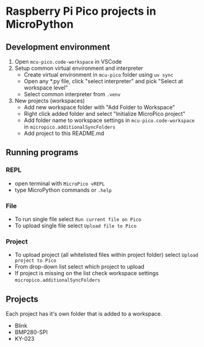 # Raspberry Pi Pico projects in MicroPython

## Development environment
1. Open `mcu-pico.code-workspace` in VSCode
2. Setup common virtual environment and interpreter
    - Create virtual environment in `mcu-pico` folder using `uv sync`
    - Open any *.py file, click "select interpreter" and pick "Select at workspace level"
    - Select common interpreter from `.venv`
3. New projects (workspaces)
    - Add new workspace folder with "Add Folder to Workspace"
    - Right click added folder and select "Initialize MicroPico project"
    - Add folder name to workspace settings in `mcu-pico.code-workspace` in `micropico.additionalSyncFolders`
    - Add project to this README.md

## Running programs
### REPL
- open terminal with `MicroPico vREPL`
- type MicroPython commands or `.help`

### File
- To run single file select `Run current file on Pico`
- To upload single file select `Upload file to Pico`

### Project
- To upload project (all whitelisted files within project folder) select `Upload project to Pico`
- From drop-down list select which project to upload
- If project is missing on the list check workspace settings `micropico.additionalSyncFolders`

## Projects
Each project has it's own folder that is added to a workspace.

- Blink
- BMP280-SPI
- KY-023
